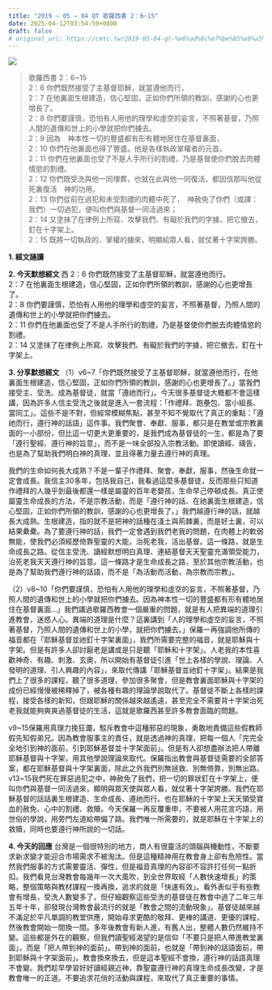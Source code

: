 ```yaml
---
title: "2019 – 05 – 04 QT 歌羅西書 2：6~15"
date: 2025-04-12T03:54:59+0800
draft: false
# original_url: https://cmtc.tw/2019-05-04-qt-%e6%ad%8c%e7%be%85%e8%a5%bf%e6%9b%b8-2%ef%bc%9a615
---
```


![](/images/qt.jpg)
> 歌羅西書 2：6\~15  
> 2：6 你們既然接受了主基督耶穌，就當遵他而行，  
> 2：7 在他裏面生根建造，信心堅固，正如你們所領的教訓，感謝的心也更增長了。  
> 2：8 你們要謹慎，恐怕有人用他的理學和虛空的妄言，不照著基督，乃照人間的遺傳和世上的小學就把你們擄去。  
> 2：9 因為　神本性一切的豐盛都有形有體地居住在基督裏面，  
> 2：10 你們在他裏面也得了豐盛。他是各樣執政掌權者的元首。  
> 2：11 你們在他裏面也受了不是人手所行的割禮，乃是基督使你們脫去肉體情慾的割禮。  
> 2：12 你們既受洗與他一同埋葬，也就在此與他一同復活，都因信那叫他從死裏復活　神的功用。  
> 2：13 你們從前在過犯和未受割禮的肉體中死了，　神赦免了你們（或譯：我們）一切過犯，便叫你們與基督一同活過來；  
> 2：14 又塗抹了在律例上所寫、攻擊我們、有礙於我們的字據，把它撤去，釘在十字架上。  
> 2：15 既將一切執政的、掌權的擄來，明顯給眾人看，就仗著十字架誇勝。

**1. 經文誦讀**

**2.  今天默想經文**
西 2：6 你們既然接受了主基督耶穌，就當遵他而行。  
2：7 在他裏面生根建造，信心堅固，正如你們所領的教訓，感謝的心也更增長了。  
2：8 你們要謹慎，恐怕有人用他的理學和虛空的妄言，不照著基督，乃照人間的遺傳和世上的小學就把你們擄去。  
2：11 你們在他裏面也受了不是人手所行的割禮，乃是基督使你們脫去肉體情慾的割禮。  
2：14 又塗抹了在律例上所寫、攻擊我們、有礙於我們的字據，把它撤去，釘在十字架上。

**3. 分享默想經文**
（1）v6\~7「你們既然接受了主基督耶穌，就當遵他而行，在他裏面生根建造，信心堅固，正如你們所領的教訓，感謝的心也更增長了。」當我們接受主、受洗、成為基督徒，就當「遵祂而行」。今天很多基督徒大概都不會這樣講，因為許多人信主受洗之後就是進入一套流程：「作禮拜、跑壘包、當小組長、當同工」。這些不是不對，但經常模糊焦點，甚至不知不覺取代了真正的重點：「遵祂而行，遵行神的話語」這件事。我們聚會、奉獻、服事，都只是在教堂或宗教裏面的一小部份，但比這一切更大更重要的，是我們成為基督徒的一生，都是為了要「遵行聖經、遵行神的旨意」，而不是一味全部投入宗教活動。即使讀經、禱告，也是為了幫助我們明白神的真理，並且得著力量去遵行神的真理。

我們的生命如何長大成熟？不是一輩子作禮拜、聚會、奉獻，服事，然後生命就一定會成長。我信主30多年，包括我自己，我看過這麼多基督徒，反而那些只知道作禮拜的人幾乎到最後都還一樣是屬靈的百年老嬰孩，生命早己停頓成長。真正使屬靈生命成長的方法，不是宗教活動，而是「遵行神的話、在祂裏面生根建造，信心堅固，正如你們所領的教訓，感謝的心也更增長了。」我們越遵行神的話，就越長大成熟。生根建造，指的就不是把神的話種在淺土與荊棘裏，而是好土裏，可以結果纍纍。為了要遵行神的話，我們一定會遇到我們老我的問題，在肉體上的軟弱無能，使我們必須經歷倚靠聖靈的大能，治死老我，活出基督。這一條路，就是生命成長之路。從信主受洗、讀經默想明白真理、連結基督天天聖靈充滿領受能力，治死老我天天遵行神的旨意。這一條路才是生命成長之路，至於其他宗教活動，也是為了幫助我們遵行神的話語，而不是「為活動而活動，為宗教而宗教」。

（2）v8\~10「你們要謹慎，恐怕有人用他的理學和虛空的妄言，不照著基督，乃照人間的遺傳和世上的小學就把你們擄去。因為神本性一切的豐盛都有形有體地居住在基督裏面…」我們講過歌羅西教會一個嚴重的問題，就是有人把異端的道理引進教會，迷惑人心。異端的道理是什麼？這裏講到「人的理學和虛空的妄言，不照著基督，乃照人間的遺傳和世上的小學，就把你們擄去。」保羅一再強調他所傳的福音都在「耶穌基督並祂釘十字架裏面」，我們所需要完整的福音，就是耶穌與十字架。但是有許多人卻討厭老是講或是只是聽「耶穌和十字架」。人老我的本性喜歡神奇、有趣、刺激、玄奧，所以開始有基督徒引進「世上各樣的學說、理論、人發明的道理、引人興趣的內容」，來取代傳講「耶穌基督並祂釘十字架」。結果是我們上了很多的課程，聽了很多道理，參加很多聚會，但是教會裏面耶穌與十字架的成份已經慢慢被稀釋掉了，被各種有趣的理論學說取代了。基督徒不斷上各樣的課程，接受各樣的新知，但跟耶穌的關係越來越遙遠，甚至完全不需要背十字架治死老我就能夠爽爽過基督徒的生活，這就是歌羅西甚至許多教會面臨的問題。

v9\~15保羅用真理力挽狂瀾，駁斥教會中這種邪惡的現象，勇敢地責備這些假教師假先知假弟兄。因為教會服事主的責任，就是透過神的真理，把每一個人「完完全全地引到神的面前，引到耶穌基督並十字架面前」。但是有人卻想盡辦法把人帶離耶穌基督與十字架，用其他學說理論來取代。保羅指出教會與基督徒需要的全部答案，都在耶穌基督與十字架裏面，除此之外我們別無拯救、別無倚靠，別無出路。v13\~15我們死在罪惡過犯之中，神赦免了我們，把一切的罪狀釘在十字架上，便叫你們與基督一同活過來，顯明與眾天使與眾人看，就仗著十字架誇勝。我們在耶穌基督的話話裏生根建造、生命成長、遵祂而行。也在耶穌的十字架上天天領受寶血的赦免、心中的割禮、救贖。今天保羅一再反覆重申，不要被人用花言巧語，用世俗的學說，用旁門左道給帶偏了路。我們唯一所需要的，就是耶穌在十字架上的救贖，同時也要遵行神所說的一切話。

**4. 今天的回應**
台灣是一個很特別的地方，商人有很靈活的頭腦與機動性，不斷要求新求變才能迎合市場需求不被淘汰。但是這種精神用在教會身上卻有危險性。當然我們服事的方式需要靈活、彈性，但是福音真理的內容卻不容許打任何一點折扣。我們看見台灣教會每幾年一次大風吹，到全世界取經「人數快速增長」的策略，整個策略與教材課程一換再換，追求的就是「快速有效」。看外表似乎有些教會有增長，受洗人數變多了，但仔細觀察這些受洗的基督徒在教會中過了二年三年五年十年，卻發現台灣教會最流行的就是「教會之間的流動現象」。基督徒越來越不滿足於平凡單調的教堂供應，開始尋求更酷的敬拜、更棒的講道、更優的課程，然後教會開始一間換一間。多年後教會有新人進，有舊人出，整體人數仍然維持不變。這些都是外在的觀察，但我們讀聖經渴望的是信仰「不要只是把人帶進教堂裏面」，而是「把人帶到神的面前」。帶到神的面前，也就是「帶到神的話語面前，帶到耶穌與十字架面前」。教會換來換去，但是這本聖經不會換，遵行神的話語真理不會變。我們趁早學習好好讀經親近神，靠聖靈遵行神的真理生命成長改變，才是教會唯一的正道。不要追求花俏的活動與課程，來取代了真正重要的事情。
